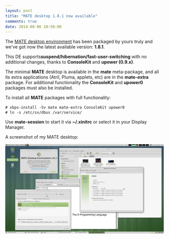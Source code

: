 ```yaml
---
layout: post
title: "MATE desktop 1.8.1 now available"
comments: true
date: 2014-08-06 10:50:00
---
```


The [MATE desktop environment](http://www.mate-desktop.org) has been packaged by yours truly
and we've got now the latest available version: **1.8.1**.

This DE supports**suspend/hibernation/fast-user-switching** with no additional changes, thanks
to **ConsoleKit** and **upower (0.9.x)**.

The minimal **MATE** desktop is available in the **mate** meta-package, and all its
extra applications (Atril, Pluma, applets, etc) are in the **mate-extra** package.
For additional functionality the **ConsoleKit** and **upower0** packages must also be
installed.

To install all **MATE** packages with full functionality:

	# xbps-install -Sv mate mate-extra ConsoleKit upower0
	# ln -s /etc/sv/dbus /var/service/

Use **mate-session** to start it via **~/.xinitrc** or select it in your Display Manager.

A screenshot of my MATE desktop:

[![MATE xtraeme desktop](/assets/screenshots/mate-desktop-xtraeme.png "MATE xtraeme desktop")](/assets/screenshots/mate-desktop-xtraeme.png)

